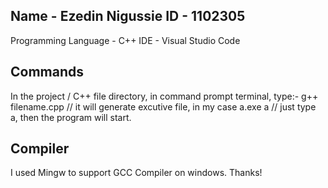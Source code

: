 Name - Ezedin Nigussie
ID - 1102305
----------------------

Programming Language - C++
IDE - Visual Studio Code

Commands
--------
In the project / C++ file directory, in command prompt terminal, type:-
g++ filename.cpp // it will generate excutive file, in my case a.exe
a // just type a, then the program will start.

Compiler
--------
I used Mingw to support GCC Compiler on windows.
Thanks!